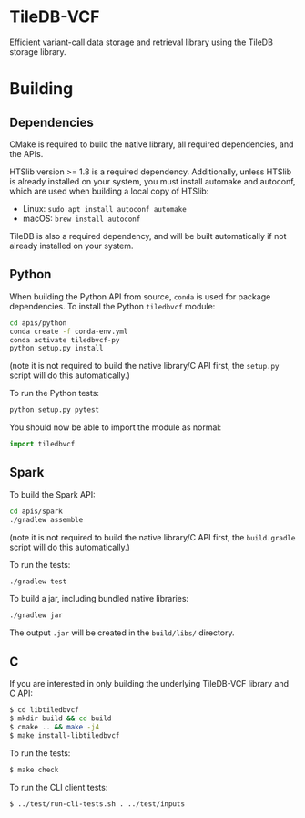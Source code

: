 # TileDB-VCF

Efficient variant-call data storage and retrieval library using the TileDB storage library.

# Building

## Dependencies

CMake is required to build the native library, all required dependencies, and the APIs.

HTSlib version >= 1.8 is a required dependency. Additionally, unless HTSlib is already installed on your system, you must install automake and autoconf, which are used when building a local copy of HTSlib:
* Linux: `sudo apt install autoconf automake`
* macOS: `brew install autoconf`

TileDB is also a required dependency, and will be built automatically if not already installed on your system.

## Python

When building the Python API from source, `conda` is used for package dependencies. To install the Python `tiledbvcf` module:
```bash
cd apis/python
conda create -f conda-env.yml
conda activate tiledbvcf-py
python setup.py install
```
(note it is not required to build the native library/C API first, the `setup.py` script will do this automatically.)

To run the Python tests:
```python
python setup.py pytest
```

You should now be able to import the module as normal:
```python
import tiledbvcf
```

## Spark

To build the Spark API:
```bash
cd apis/spark
./gradlew assemble
```
(note it is not required to build the native library/C API first, the `build.gradle` script will do this automatically.)

To run the tests:
```bash
./gradlew test
```

To build a jar, including bundled native libraries:
```bash
./gradlew jar
```
The output `.jar` will be created in the `build/libs/` directory.

## C

If you are interested in only building the underlying TileDB-VCF library and C API:

```bash
$ cd libtiledbvcf
$ mkdir build && cd build
$ cmake .. && make -j4
$ make install-libtiledbvcf
```

To run the tests:
```bash
$ make check
```

To run the CLI client tests:
```bash
$ ../test/run-cli-tests.sh . ../test/inputs
```